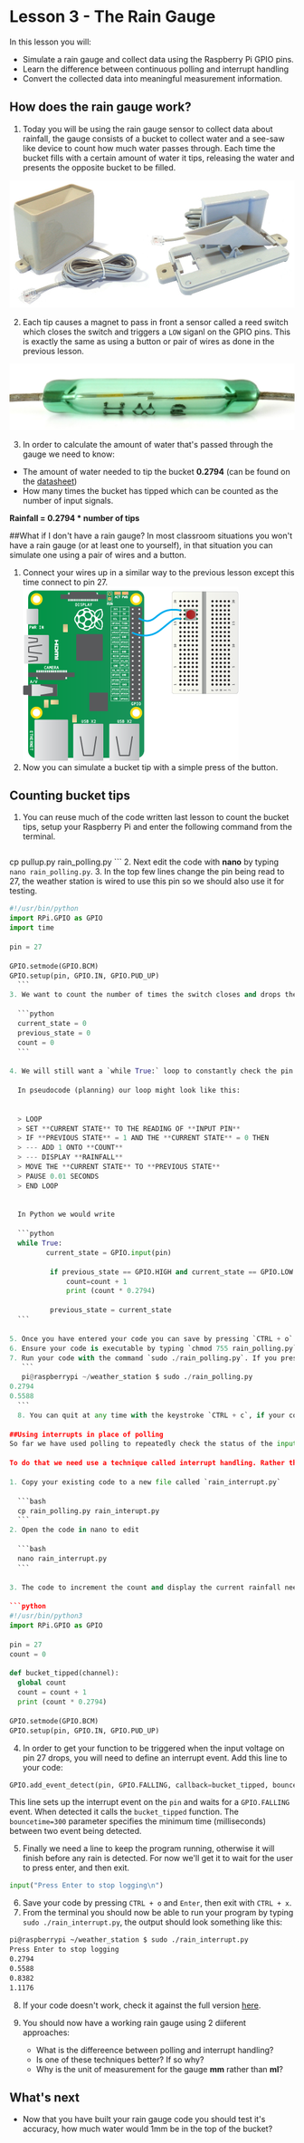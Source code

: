 # Lesson 3 - The Rain Gauge

In this lesson you will:

- Simulate a rain gauge and collect data using the Raspberry Pi GPIO pins.
- Learn the difference between continuous polling and interrupt handling
- Convert the collected data into meaningful measurement information.

## How does the rain gauge work?

1. Today you will be using the rain gauge sensor to collect data about rainfall, the gauge consists of a bucket to collect water and a see-saw like device to count how much water passes through. Each time the bucket fills with a certain amount of water it tips, releasing the water and presents the opposite bucket to be filled.

  ![](images/rain_gauge_both.jpg)

2. Each tip causes a magnet to pass in front a sensor called a reed switch which closes the switch and triggers a `LOW` siganl on the GPIO pins. This is exactly the same as using a button or pair of wires as done in the previous lesson.

  ![](images/reed_switch.jpg)

3. In order to calculate the amount of water that's passed through the gauge we need to know:
  - The amount of water needed to tip the bucket **0.2794** (can be found on the [datasheet](https://www.argentdata.com/files/80422_datasheet.pdf))
  - How many times the bucket has tipped which can be counted as the number of input signals.

  **Rainfall = 0.2794 * number of tips**

##What if I don't have a rain gauge?
In most classroom situations you won't have a rain gauge (or at least one to yourself), in that situation you can simulate one using a pair of wires and a button.

1. Connect your wires up in a similar way to the previous lesson  except this time connect to pin 27.
	![](images/gpio-setup.png)
2. Now you can simulate a bucket tip with a simple press of the button.

## Counting bucket tips
1. You can reuse much of the code written last lesson to count the bucket tips, setup your Raspberry Pi and enter the following command from the terminal.

	```bash
cp pullup.py rain_polling.py
	```
2. Next edit the code with **nano**  by typing `nano rain_polling.py`.
3. In the top few lines change the pin being read to 27, the weather station is wired to use this pin so we should also use it for testing.

  ```python
  #!/usr/bin/python
  import RPi.GPIO as GPIO
  import time

  pin = 27

  GPIO.setmode(GPIO.BCM)
  GPIO.setup(pin, GPIO.IN, GPIO.PUD_UP)
    ```
3. We want to count the number of times the switch closes and drops the voltage from `HIGH` to `LOW`. In order to do this we need to keep track of the **current state** of the pin, the **previous state** and also the **count** of how many siganls there have been. To do this create 3 variables and set them each to 0.

	```python
	current_state = 0
	previous_state = 0
	count = 0
	```

4. We will still want a `while True:` loop to constantly check the pin status, but we want to do something extra with it.

	In pseudocode (planning) our loop might look like this:
	
	
	> LOOP  
	> SET **CURRENT STATE** TO THE READING OF **INPUT PIN**  
	> IF **PREVIOUS STATE** = 1 AND THE **CURRENT STATE** = 0 THEN  
	> --- ADD 1 ONTO **COUNT**  
	> --- DISPLAY **RAINFALL**  
	> MOVE THE **CURRENT STATE** TO **PREVIOUS STATE**  
	> PAUSE 0.01 SECONDS  
	> END LOOP  
	

	In Python we would write
		
	```python
	while True:
	       current_state = GPIO.input(pin)

	        if previous_state == GPIO.HIGH and current_state == GPIO.LOW:
	            count=count + 1
	            print (count * 0.2794)

			previous_state = current_state
	```
	
5. Once you have entered your code you can save by pressing `CTRL + o` then `enter`, and then exit with `CTRL + x`.
6. Ensure your code is executable by typing `chmod 755 rain_polling.py`.
7. Run your code with the command `sudo ./rain_polling.py`. If you press your button a few times, it should look something like this:
     ```
     pi@raspberrypi ~/weather_station $ sudo ./rain_polling.py 
0.2794
0.5588
	```
	8. You can quit at any time with the keystroke `CTRL + c`, if your code doesn't work review the steps and the complete `rain_polling.py` code [here](code/rain_polling.py).

##Using interrupts in place of polling
So far we have used polling to repeatedly check the status of the input pin, something which is very inefficient. The code constantly checks for rainfall every 0.01 seconds, which uses some processing power. Wouldn't it be better if the system only checked for rainfall when it was raining and ignored the rain gauge the rest of the time?

To do that we need use a technique called interrupt handling. Rather than constantly check the status of the pin, we use a signal (interrupt) to trigger a function.

1. Copy your existing code to a new file called `rain_interrupt.py`

	```bash
	cp rain_polling.py rain_interupt.py
	```
2. Open the code in nano to edit

	```bash
	nano rain_interrupt.py
	```

3. The code to increment the count and display the current rainfall need to be moved into a function. You should also remove the variables **current_state** and **previous_state** as we won't need them. You should call the function something sensible and you will need this function name for the next step.

```python
#!/usr/bin/python3
import RPi.GPIO as GPIO

pin = 27
count = 0

def bucket_tipped(channel):
    global count
    count = count + 1
    print (count * 0.2794)

GPIO.setmode(GPIO.BCM)
GPIO.setup(pin, GPIO.IN, GPIO.PUD_UP)

```

4. In order to get your function to be triggered when the input voltage on pin 27 drops, you will need to define an interrupt event. Add this line to your code:

```python
GPIO.add_event_detect(pin, GPIO.FALLING, callback=bucket_tipped, bouncetime=300)
```

This line sets up the interrupt event on the `pin` and waits for a `GPIO.FALLING` event. When detected it calls the `bucket_tipped` function. The `bouncetime=300` parameter specifies the minimum time (milliseconds) between two event being detected.

5. Finally we need a line to keep the program running, otherwise it will finish before any rain is detected. For now we'll get it to wait for the user to press enter, and then exit.

```python
input("Press Enter to stop logging\n")
```

6. Save your code by pressing `CTRL + o` and `Enter`, then exit with `CTRL + x`.
7. From the terminal you should now be able to run your program by typing `sudo ./rain_interrupt.py`, the output should look something like this:

```bash
pi@raspberrypi ~/weather_station $ sudo ./rain_interrupt.py
Press Enter to stop logging
0.2794
0.5588
0.8382
1.1176
```

8. If your code doesn't work, check it against the full version [here](code/rain_interrupt.py).

9. You should now have a working rain gauge using 2 diiferent approaches:

	- What is the differeence between polling and interrupt handling?
	- Is one of these techniques better? If so why?
	- Why is the unit of measurement for the gauge **mm** rather than **ml**?

## What's next
- Now that you have built your rain gauge code you should test it's accuracy, how much water would 1mm be in the top of the bucket?
